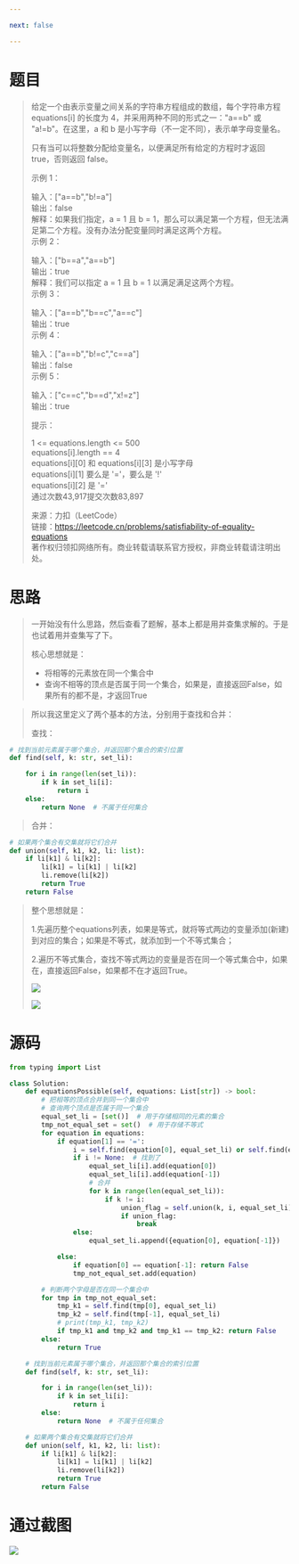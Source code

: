 ```yaml
---

next: false

---
```




<BlogInfo id="1345"/>

#  题目

> 给定一个由表示变量之间关系的字符串方程组成的数组，每个字符串方程 equations[i] 的长度为 4，并采用两种不同的形式之一："a==b" 或
> "a!=b"。在这里，a 和 b 是小写字母（不一定不同），表示单字母变量名。
>
> 只有当可以将整数分配给变量名，以便满足所有给定的方程时才返回 true，否则返回 false。
>
>  
>
> 示例 1：
>
> 输入：["a==b","b!=a"]  
>  输出：false  
>  解释：如果我们指定，a = 1 且 b = 1，那么可以满足第一个方程，但无法满足第二个方程。没有办法分配变量同时满足这两个方程。  
>  示例 2：
>
> 输入：["b==a","a==b"]  
>  输出：true  
>  解释：我们可以指定 a = 1 且 b = 1 以满足满足这两个方程。  
>  示例 3：
>
> 输入：["a==b","b==c","a==c"]  
>  输出：true  
>  示例 4：
>
> 输入：["a==b","b!=c","c==a"]  
>  输出：false  
>  示例 5：
>
> 输入：["c==c","b==d","x!=z"]  
>  输出：true  
>  
>
> 提示：
>
> 1 <= equations.length <= 500  
>  equations[i].length == 4  
>  equations[i][0] 和 equations[i][3] 是小写字母  
>  equations[i][1] 要么是 '='，要么是 '!'  
>  equations[i][2] 是 '='  
>  通过次数43,917提交次数83,897
>
> 来源：力扣（LeetCode）  
>  链接：https://leetcode.cn/problems/satisfiability-of-equality-equations  
>  著作权归领扣网络所有。商业转载请联系官方授权，非商业转载请注明出处。

# 思路

> 一开始没有什么思路，然后查看了题解，基本上都是用并查集求解的。于是也试着用并查集写了下。
>
> 核心思想就是：
>
>   * 将相等的元素放在同一个集合中
>   * 查询不相等的顶点是否属于同一个集合，如果是，直接返回False，如果所有的都不是，才返回True
>

>
> 所以我这里定义了两个基本的方法，分别用于查找和合并：
>
> 查找：
>

```python
# 找到当前元素属于哪个集合，并返回那个集合的索引位置
def find(self, k: str, set_li):

    for i in range(len(set_li)):
        if k in set_li[i]:
            return i
    else:
        return None  # 不属于任何集合
```

>
> 合并：
>

```python
# 如果两个集合有交集就将它们合并
def union(self, k1, k2, li: list):
    if li[k1] & li[k2]:
        li[k1] = li[k1] | li[k2]
        li.remove(li[k2])
        return True
    return False
```
>
> 整个思想就是：
>
> 1.先遍历整个equations列表，如果是等式，就将等式两边的变量添加(新建)到对应的集合；如果是不等式，就添加到一个不等式集合；
>
> 2.遍历不等式集合，查找不等式两边的变量是否在同一个等式集合中，如果在，直接返回False，如果都不在才返回True。
>
> ![](https://img-blog.csdnimg.cn/88cf4a0cb84846fc93133c6a61345869.png)
>
> ![](https://img-blog.csdnimg.cn/ec8e10e619844af2b0a08dc16c4611f2.png)
>
>  

# 源码


```python
from typing import List

class Solution:
    def equationsPossible(self, equations: List[str]) -> bool:
        # 把相等的顶点合并到同一个集合中
        # 查询两个顶点是否属于同一个集合
        equal_set_li = [set()]  # 用于存储相同的元素的集合
        tmp_not_equal_set = set()  # 用于存储不等式
        for equation in equations:
            if equation[1] == '=':
                i = self.find(equation[0], equal_set_li) or self.find(equation[-1], equal_set_li)  # 查询当前元素所在集合的位置
                if i != None:  # 找到了
                    equal_set_li[i].add(equation[0])
                    equal_set_li[i].add(equation[-1])
                    # 合并
                    for k in range(len(equal_set_li)):
                        if k != i:
                            union_flag = self.union(k, i, equal_set_li)
                            if union_flag:
                                break
                else:
                    equal_set_li.append({equation[0], equation[-1]})

            else:
                if equation[0] == equation[-1]: return False
                tmp_not_equal_set.add(equation)

        # 判断两个字母是否在同一个集合中
        for tmp in tmp_not_equal_set:
            tmp_k1 = self.find(tmp[0], equal_set_li)
            tmp_k2 = self.find(tmp[-1], equal_set_li)
            # print(tmp_k1, tmp_k2)
            if tmp_k1 and tmp_k2 and tmp_k1 == tmp_k2: return False
        else:
            return True

    # 找到当前元素属于哪个集合，并返回那个集合的索引位置
    def find(self, k: str, set_li):

        for i in range(len(set_li)):
            if k in set_li[i]:
                return i
        else:
            return None  # 不属于任何集合

    # 如果两个集合有交集就将它们合并
    def union(self, k1, k2, li: list):
        if li[k1] & li[k2]:
            li[k1] = li[k1] | li[k2]
            li.remove(li[k2])
            return True
        return False
```


# 通过截图

![](https://img-blog.csdnimg.cn/a7685a72491946458577bd2b336ea592.png)







<ActionBox />
